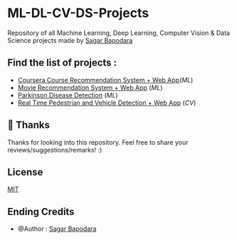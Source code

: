 # ML-DL-CV-DS-Projects
Repository of all Machine Learning, Deep Learning, Computer Vision & Data Science projects made by [Sagar Bapodara](https://github.com/SagarBapodara)

## Find the list of projects : 
- [Coursera Course Recommendation System + Web App](https://github.com/SagarBapodara/Coursera-Course-Recommendation-System)(_ML_)
- [Movie Recommendation System + Web App](https://github.com/SagarBapodara/movie-recommender) (_ML_)
- [Parkinson Disease Detection](https://github.com/SagarBapodara/Parkison_Disease_Detection_ML) (_ML_)
- [Real Time Pedestrian and Vehicle Detection + Web App](https://github.com/SagarBapodara/Real-Time-Pedestrian-and-Vehicle-Detection-using-Computer-Vision) (_CV_)

## 🚀 Thanks

Thanks for looking into this repository. Feel free to share your reviews/suggestions/remarks! :)

## License

[MIT](https://choosealicense.com/licenses/mit/)

## Ending Credits
- @Author : [Sagar Bapodara](https://www.linkedin.com/in/sagar-bapodara/)
